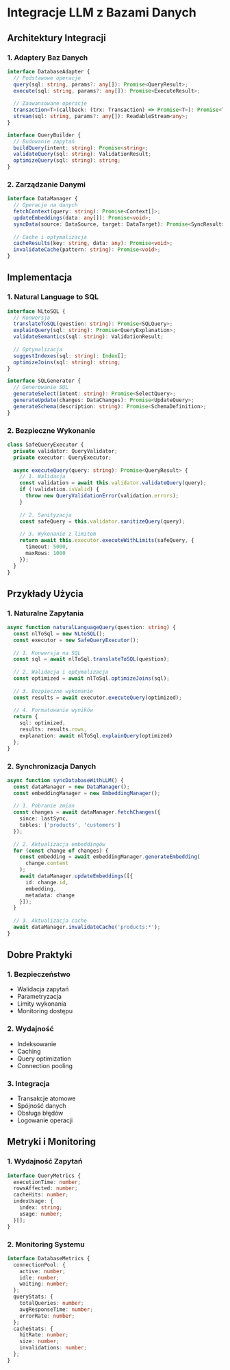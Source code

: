 # Integracje LLM z Bazami Danych

## Architektury Integracji

### 1. Adaptery Baz Danych
```typescript
interface DatabaseAdapter {
  // Podstawowe operacje
  query(sql: string, params?: any[]): Promise<QueryResult>;
  execute(sql: string, params?: any[]): Promise<ExecuteResult>;
  
  // Zaawansowane operacje
  transaction<T>(callback: (trx: Transaction) => Promise<T>): Promise<T>;
  stream(sql: string, params?: any[]): ReadableStream<any>;
}

interface QueryBuilder {
  // Budowanie zapytań
  buildQuery(intent: string): Promise<string>;
  validateQuery(sql: string): ValidationResult;
  optimizeQuery(sql: string): string;
}
```

### 2. Zarządzanie Danymi
```typescript
interface DataManager {
  // Operacje na danych
  fetchContext(query: string): Promise<Context[]>;
  updateEmbeddings(data: any[]): Promise<void>;
  syncData(source: DataSource, target: DataTarget): Promise<SyncResult>;
  
  // Cache i optymalizacja
  cacheResults(key: string, data: any): Promise<void>;
  invalidateCache(pattern: string): Promise<void>;
}
```

## Implementacja

### 1. Natural Language to SQL
```typescript
interface NLtoSQL {
  // Konwersja
  translateToSQL(question: string): Promise<SQLQuery>;
  explainQuery(sql: string): Promise<QueryExplanation>;
  validateSemantics(sql: string): ValidationResult;
  
  // Optymalizacja
  suggestIndexes(sql: string): Index[];
  optimizeJoins(sql: string): string;
}

interface SQLGenerator {
  // Generowanie SQL
  generateSelect(intent: string): Promise<SelectQuery>;
  generateUpdate(changes: DataChanges): Promise<UpdateQuery>;
  generateSchema(description: string): Promise<SchemaDefinition>;
}
```

### 2. Bezpieczne Wykonanie
```typescript
class SafeQueryExecutor {
  private validator: QueryValidator;
  private executor: QueryExecutor;
  
  async executeQuery(query: string): Promise<QueryResult> {
    // 1. Walidacja
    const validation = await this.validator.validateQuery(query);
    if (!validation.isValid) {
      throw new QueryValidationError(validation.errors);
    }
    
    // 2. Sanityzacja
    const safeQuery = this.validator.sanitizeQuery(query);
    
    // 3. Wykonanie z limitem
    return await this.executor.executeWithLimits(safeQuery, {
      timeout: 5000,
      maxRows: 1000
    });
  }
}
```

## Przykłady Użycia

### 1. Naturalne Zapytania
```typescript
async function naturalLanguageQuery(question: string) {
  const nlToSql = new NLtoSQL();
  const executor = new SafeQueryExecutor();
  
  // 1. Konwersja na SQL
  const sql = await nlToSql.translateToSQL(question);
  
  // 2. Walidacja i optymalizacja
  const optimized = await nlToSql.optimizeJoins(sql);
  
  // 3. Bezpieczne wykonanie
  const results = await executor.executeQuery(optimized);
  
  // 4. Formatowanie wyników
  return {
    sql: optimized,
    results: results.rows,
    explanation: await nlToSql.explainQuery(optimized)
  };
}
```

### 2. Synchronizacja Danych
```typescript
async function syncDatabaseWithLLM() {
  const dataManager = new DataManager();
  const embeddingManager = new EmbeddingManager();
  
  // 1. Pobranie zmian
  const changes = await dataManager.fetchChanges({
    since: lastSync,
    tables: ['products', 'customers']
  });
  
  // 2. Aktualizacja embeddingów
  for (const change of changes) {
    const embedding = await embeddingManager.generateEmbedding(
      change.content
    );
    await dataManager.updateEmbeddings([{
      id: change.id,
      embedding,
      metadata: change
    }]);
  }
  
  // 3. Aktualizacja cache
  await dataManager.invalidateCache('products:*');
}
```

## Dobre Praktyki

### 1. Bezpieczeństwo
- Walidacja zapytań
- Parametryzacja
- Limity wykonania
- Monitoring dostępu

### 2. Wydajność
- Indeksowanie
- Caching
- Query optimization
- Connection pooling

### 3. Integracja
- Transakcje atomowe
- Spójność danych
- Obsługa błędów
- Logowanie operacji

## Metryki i Monitoring

### 1. Wydajność Zapytań
```typescript
interface QueryMetrics {
  executionTime: number;
  rowsAffected: number;
  cacheHits: number;
  indexUsage: {
    index: string;
    usage: number;
  }[];
}
```

### 2. Monitoring Systemu
```typescript
interface DatabaseMetrics {
  connectionPool: {
    active: number;
    idle: number;
    waiting: number;
  };
  queryStats: {
    totalQueries: number;
    avgResponseTime: number;
    errorRate: number;
  };
  cacheStats: {
    hitRate: number;
    size: number;
    invalidations: number;
  };
}
``` 